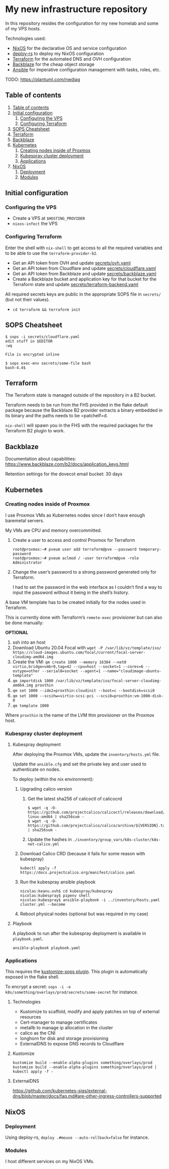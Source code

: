 

# My new infrastructure repository

In this repository resides the configuration for my new homelab
and some of my VPS hosts.

Technologies used:

-   [NixOS](https://nixos.org) for the declarative OS and service configuration
-   [deploy-rs](https://github.com/serokel/deploy-rs) to deploy my NixOS configuration
-   [Terraform](https://terraform.io) for the automated DNS and OVH configuration
-   [Backblaze](https://www.backblaze.com) for the cheap object storage
-   [Ansible](https://github.com/ansible/ansible) for imperative configuration management with tasks, roles, etc.

TODO: <https://plantuml.com/nwdiag>


## Table of contents

1.  [Table of contents](#table-of-contents)
2.  [Initial configuration](#initial-configuration)
    1.  [Configuring the VPS](#configuring-the-vps)
    2.  [Configuring Terraform](#configuring-terraform)
3.  [SOPS Cheatsheet](#sops-cheatsheet)
4.  [Terraform](#terraform)
5.  [Backblaze](#backblaze)
6.  [Kubernetes](#kubernetes)
    1.  [Creating nodes inside of Proxmox](#creating-nodes-inside-of-proxmox)
    2.  [Kubespray cluster deployment](#kubespray-cluster-deployment)
    3.  [Applications](#applications)
7.  [NixOS](#nixos)
    1.  [Deployment](#deployment)
    2.  [Modules](#modules)


## Initial configuration


### Configuring the VPS

-   Create a VPS at `$HOSTING_PROVIDER`
-   `nixos-infect` the VPS


### Configuring Terraform

Enter the shell with `nix-shell` to get access to all the required
variables and to be able to use the `terraform-provider-b2`.

-   Get an API token from OVH and update [secrets/ovh.yaml](./secrets/ovh.yaml)
-   Get an API token from Cloudflare and update [secrets/cloudflare.yaml](./secrets/cloudflare.yaml)
-   Get an API token from Backblaze and update [secrets/backblaze.yaml](./secrets/backblaze.yaml)
-   Create a Backblaze bucket and application key for that bucket for the
    Terraform state and update [secrets/terraform-backend.yaml](./secrets/terraform-backend.yaml)

All required secrets keys are public in the appropriate SOPS file in
`secrets/` (but not their values).

-   `cd terraform && terraform init`


## SOPS Cheatsheet

    $ sops -i secrets/cloudflare.yaml
    edit stuff in $EDITOR
    :wq
    
    File is encrypted inline

    $ sops exec-env secrets/some-file bash
    bash-4.4$


## Terraform

The Terraform state is managed outside of the repository in a B2 bucket.

Terraform needs to be run from the FHS provided in the flake default
package because the Backblaze B2 provider extracts a binary embedded in
its binary and the paths needs to be =patchelf=d.

`nix-shell` will spawn you in the FHS with the required packages for the
Terraform B2 plugin to work.


## Backblaze

Documentation about capabilities:
<https://www.backblaze.com/b2/docs/application_keys.html>

Retention settings for the dovecot email bucket: 30 days


## Kubernetes


### Creating nodes inside of Proxmox

I use Proxmox VMs as Kubernetes nodes since I don&rsquo;t have enough
baremetal servers.

My VMs are CPU and memory overcommitted.

1.  Create a user to access and control Proxmox for Terraform
    
        root@proxmox:~# pveum user add terraform@pve --password temporary-password
        root@proxmox:~# pveum aclmod / -user terraform@pve -role Administrator

2.  Change the user&rsquo;s password to a strong password generated only for
    Terraform.
    
    I had to set the password in the web interface as I couldn&rsquo;t find a
    way to input the password without it being in the shell&rsquo;s history.

A base VM template has to be created initially for the nodes used in
Terraform.

This is currently done with Terraform&rsquo;s `remote-exec` provisioner but
can also be done manually:

**OPTIONAL**

1.  ssh into an host
2.  Download Ubuntu 20.04 Focal with
    `wget -P /var/lib/vz/template/iso/ https://cloud-images.ubuntu.com/focal/current/focal-server-cloudimg-amd64.img`
3.  Create the VM:
    `qm create 1000 --memory 16384 --net0 virtio,bridge=vmbr0,tag=42 --cpu=host --socket=1 --cores=6 --ostype=other --serial0=socket --agent=1 --name="cloudimage-ubuntu-template"`
4.  `qm importdisk 1000 /var/lib/vz/template/iso/focal-server-cloudimg-amd64.img proxthin`
5.  `qm set 1000 --ide2=proxthin:cloudinit --boot=c --bootdisk=scsi0`
6.  `qm set 1000 --scsihw=virtio-scsi-pci --scsi0=proxthin:vm-1000-disk-0`
7.  `qm template 1000`

Where `proxthin` is the name of the LVM thin provisioner on the Proxmox
host.


### Kubespray cluster deployment


1.  Kubespray deployment

    After deploying the Proxmox VMs, update the `inventory/hosts.yml` file.
    
    Update the `ansible.cfg` and set the private key and user used to authenticate on nodes.
    
    To deploy (within the nix environment):
    
    1.  Upgrading calico version
        1.  Get the latest sha256 of calicoctl of calicocrd
            
                $ wget -q -O- https://github.com/projectcalico/calicoctl/releases/download/${VERSION}/calicoctl-linux-amd64 | sha256sum -
                $ wget -q -O- https://github.com/projectcalico/calico/archive/${VERSION}.tar.gz | sha256sum -
        2.  Update the hashes in `./inventory/group_vars/k8s-cluster/k8s-net-calico.yml`
    2.  Download Calico CRD (because it fails for some reason with kubespray)
        
            kubectl apply -f https://docs.projectcalico.org/manifest/calico.yaml
    3.  Run the kubespray ansible playbook
        
            nicolas:keanu.ovh$ cd kubespray/kubespray
            nicolas:kubespray$ pipenv shell
            nicolas:kubespray$ ansible-playbook -i ../inventory/hosts.yaml cluster.yml --become
    4.  Reboot physical nodes (optional but was required in my case)

2.  Playbook

    A playbook to run after the kubespray deployment is available in `playbook.yaml`.
    
        ansible-playbook playbook.yaml


### Applications

This requires the [kustomize-sops plugin](https://github.com/viaduct-ai/kustomize-sops).
This plugin is automatically exposed in the flake shell.

To encrypt a secret: `sops -i -e k8s/something/overlays/prod/secrets/some-secret` for instance.

1.  Technologies

    -   Kustomize to scaffold, modify and apply patches on top of external resources
    -   Cert-manager to manage certificates
    -   metallb to manage ip allocation in the cluster
    -   calico as the CNI
    -   longhorn for disk and storage provisioning
    -   ExternalDNS to expose DNS records to Cloudflare

2.  Kustomize

        kustomize build --enable-alpha-plugins something/overlays/prod
        kustomize build --enable-alpha-plugins something/overlays/prod | kubectl apply -f -

3.  ExternalDNS

    <https://github.com/kubernetes-sigs/external-dns/blob/master/docs/faq.md#are-other-ingress-controllers-supported>


## NixOS


### Deployment

Using deploy-rs, `deploy .#mouse --auto-rollback=false` for instance.


### Modules

I host different services on my NixOS VMs.

